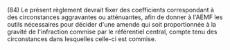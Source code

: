 (84) Le présent règlement devrait fixer des coefficients correspondant à des circonstances aggravantes ou atténuantes, afin de donner à l'AEMF les outils nécessaires pour décider d'une amende qui soit proportionnée à la gravité de l'infraction commise par le référentiel central, compte tenu des circonstances dans lesquelles celle-ci est commise.